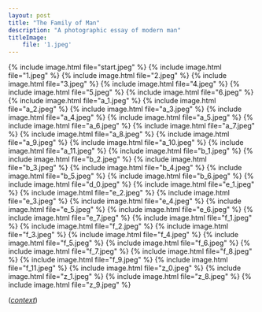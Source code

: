```yaml
---
layout: post
title: "The Family of Man"
description: "A photographic essay of modern man"
titleImage:
    file: '1.jpeg'
---
```


{% include image.html file="start.jpeg" %}
{% include image.html file="1.jpeg" %}
{% include image.html file="2.jpeg" %}
{% include image.html file="3.jpeg" %}
{% include image.html file="4.jpeg" %}
{% include image.html file="5.jpeg" %}
{% include image.html file="6.jpeg" %}
{% include image.html file="a_1.jpeg" %}
{% include image.html file="a_2.jpeg" %}
{% include image.html file="a_3.jpeg" %}
{% include image.html file="a_4.jpeg" %}
{% include image.html file="a_5.jpeg" %}
{% include image.html file="a_6.jpeg" %}
{% include image.html file="a_7.jpeg" %}
{% include image.html file="a_8.jpeg" %}
{% include image.html file="a_9.jpeg" %}
{% include image.html file="a_10.jpeg" %}
{% include image.html file="a_11.jpeg" %}
{% include image.html file="b_1.jpeg" %}
{% include image.html file="b_2.jpeg" %}
{% include image.html file="b_3.jpeg" %}
{% include image.html file="b_4.jpeg" %}
{% include image.html file="b_5.jpeg" %}
{% include image.html file="b_6.jpeg" %}
{% include image.html file="d_0.jpeg" %}
{% include image.html file="e_1.jpeg" %}
{% include image.html file="e_2.jpeg" %}
{% include image.html file="e_3.jpeg" %}
{% include image.html file="e_4.jpeg" %}
{% include image.html file="e_5.jpeg" %}
{% include image.html file="e_6.jpeg" %}
{% include image.html file="e_7.jpeg" %}
{% include image.html file="f_1.jpeg" %}
{% include image.html file="f_2.jpeg" %}
{% include image.html file="f_3.jpeg" %}
{% include image.html file="f_4.jpeg" %}
{% include image.html file="f_5.jpeg" %}
{% include image.html file="f_6.jpeg" %}
{% include image.html file="f_7.jpeg" %}
{% include image.html file="f_8.jpeg" %}
{% include image.html file="f_9.jpeg" %}
{% include image.html file="f_11.jpeg" %}
{% include image.html file="z_0.jpeg" %}
{% include image.html file="z_1.jpeg" %}
{% include image.html file="z_8.jpeg" %}
{% include image.html file="z_9.jpeg" %}

(*[context](https://en.wikipedia.org/wiki/The_Family_of_Man)*)

<!-- While I actually did enjoy the show in Clervaux, I simply could not resist a more modern interpretation of such an exhibit... -->

